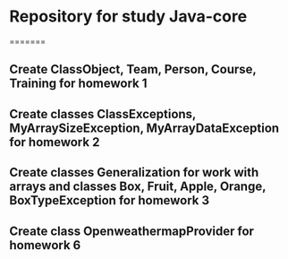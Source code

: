 # Repository for study Java-core

=======
## Create ClassObject, Team, Person, Course, Training for homework 1
## Create classes ClassExceptions, MyArraySizeException, MyArrayDataException for homework 2
## Create classes Generalization for work with arrays and classes Box, Fruit, Apple, Orange, BoxTypeException for homework 3


## Create class OpenweathermapProvider for homework 6

